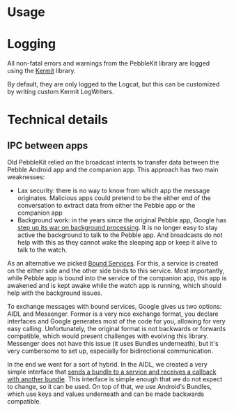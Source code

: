 # Usage

# Logging

All non-fatal errors and warnings from the PebbleKit library are logged using the
[Kermit](https://kermit.touchlab.co) library.

By default, they are only logged to the Logcat, but this can be customized by writing custom Kermit
LogWriters.

# Technical details

## IPC between apps

Old PebbleKit relied on the broadcast intents to transfer data between the Pebble Android app and the
companion app. This approach has two main weaknesses:

* Lax security: there is no way to know from which app the message originates. Malicious apps could
  pretend to be the either end of the conversation to extract data from either the Pebble app or
  the companion app
* Background work: in the years since the original Pebble app, Google has
  [step up its war on background processing](https://dontkillmyapp.com/). It is no longer easy to
  stay active the background to talk to the Pebble app. And broadcasts do not help with this
  as they cannot wake the sleeping app or keep it alive to talk to the watch.

As an alternative we picked
[Bound Services](https://developer.android.com/develop/background-work/services/bound-services). For this,
a service is created on the either side and the other side binds to this service. Most importantly,
while Pebble app is bound into the service of the companion app, this app is awakened and is kept
awake while the watch app is running, which should help with the background issues.

To exchange messages with bound services, Google gives us two options: AIDL and Messenger. Former
is a very nice exchange format, you declare interfaces and Google generates most of the code for you,
allowing for very easy calling. Unfortunately, the original format is not backwards or forwards compatible,
which would present challenges with evolving this library. Messenger does not have this issue
(it uses Bundles underneath), but it's very cumbersome to set up, especially for bidirectional communication.

In the end we went for a sort of hybrid. In the AIDL, we created a very simple interface that
[sends a bundle to a service and receives a callback with another bundle](common/src/main/aidl/io/rebble/pebblekit2/common/UniversalRequestResponse.aidl).
This interface is simple enough that we do not expect to change, so it can be used. On top of that, we use
Android's Bundles, which use keys and values underneath and can be made backwards compatible.

